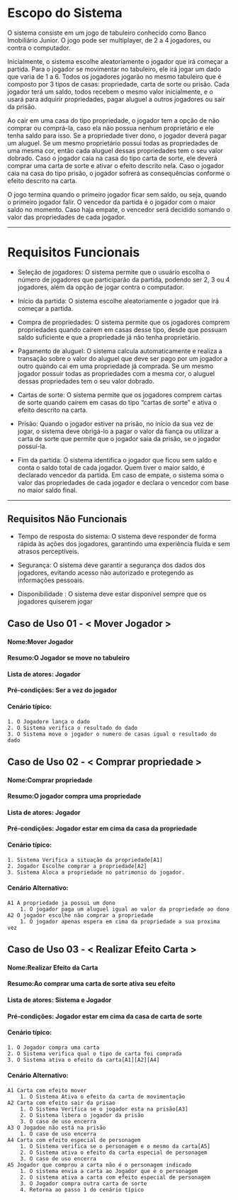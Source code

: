 # Escopo do Sistema
O sistema consiste em um jogo de tabuleiro conhecido como Banco Imobiliário Junior. O jogo pode ser multiplayer, de 2 a 4 jogadores, ou contra o computador. 

Inicialmente, o sistema escolhe aleatoriamente o jogador que irá começar a partida. Para o jogador se movimentar no tabuleiro, ele irá jogar um dado que varia de 1 a 6. Todos os jogadores jogarão no mesmo tabuleiro que é composto por 3 tipos de casas: propriedade, carta de sorte ou prisão. Cada jogador terá um saldo, todos recebem o mesmo valor inicialmente, e o usará para adquirir propriedades, pagar aluguel a outros jogadores ou sair da prisão. 

Ao cair em uma casa do tipo propriedade, o jogador tem a opção de não comprar ou comprá-la, caso ela não possua nenhum proprietário e ele tenha saldo para isso. Se a propriedade tiver dono, o jogador deverá pagar um aluguel. Se um mesmo proprietário possui todas as propriedades de uma mesma cor, então cada aluguel dessas propriedades tem o seu valor dobrado. Caso o jogador caia na casa do tipo carta de sorte, ele deverá comprar uma carta de sorte e ativar o efeito descrito nela. Caso o jogador caia na casa do tipo prisão, o jogador sofrerá as consequências conforme o efeito descrito na carta.

O jogo termina quando o primeiro jogador ficar sem saldo, ou seja, quando o primeiro jogador falir. O vencedor da partida é o jogador com o maior saldo no momento. Caso haja empate, o vencedor será decidido somando o valor das propriedades de cada jogador.


---


# Requisitos Funcionais

* Seleção de jogadores: 
O sistema permite que o usuário escolha o número de jogadores que participarão da partida, podendo ser 2, 3 ou 4 jogadores, além da opção de jogar contra o computador.


* Início da partida: 
O sistema escolhe aleatoriamente o jogador que irá começar a partida.


* Compra de propriedades: 
O sistema permite que os jogadores comprem propriedades quando caírem em casas desse tipo, desde que possuam saldo suficiente e que a propriedade já não tenha proprietário.

* Pagamento de aluguel: O sistema calcula automaticamente e realiza a transação sobre o valor do aluguel que deve ser pago por um jogador a outro quando cai em uma propriedade já comprada. Se um mesmo jogador possuir todas as propriedades com a mesma cor, o aluguel dessas propriedades tem o seu valor dobrado.

* Cartas de sorte: O sistema permite que os jogadores comprem cartas de sorte quando caírem em casas do tipo “cartas de sorte” e ativa o efeito descrito na carta.

* Prisão: Quando o jogador estiver na prisão, no início da sua vez de jogar, o sistema deve obrigá-lo a pagar o valor da fiança ou utilizar a carta de sorte que permite que o jogador saia da prisão, se o jogador possuí-la.

* Fim da partida: O sistema identifica o jogador que ficou sem saldo e conta o saldo total de cada jogador. Quem tiver o maior saldo, é declarado vencedor da partida. Em caso de empate, o sistema soma o valor das propriedades de cada jogador e declara o vencedor com base no maior saldo final.

---

## Requisitos Não Funcionais

* Tempo de resposta do sistema: O sistema deve responder de forma rápida às ações dos jogadores, garantindo uma experiência fluida e sem atrasos perceptíveis.

* Segurança: O sistema deve garantir a segurança dos dados dos jogadores, evitando acesso não autorizado e protegendo as informações pessoais.

* Disponibilidade : O sistema deve estar disponível sempre que os jogadores quiserem jogar




## Caso de Uso 01 - < Mover Jogador >

#### Nome:Mover Jogador

#### Resumo:O Jogador se move no tabuleiro

#### Lista de atores: Jogador

#### Pré-condições: Ser a vez do jogador

#### Cenário típico:
    1. O Jogadore lança o dado 
    2. O Sistema verifica o resultado do dado    
    3. O Sistema move o jogador o numero de casas igual o resultado do dado




## Caso de Uso 02 - < Comprar propriedade >

#### Nome:Comprar propriedade

#### Resumo:O jogador compra uma propriedade

#### Lista de atores: Jogador

#### Pré-condições: Jogador estar em cima da casa da propriedade

#### Cenário típico:
    1. Sistema Verifica a situação da propriedade[A1]
    2. Jogador Escolhe comprar a propriedade[A2]    
    3. Sistema Aloca a propriedade no patrimonio do jogador.


#### Cenário Alternativo: 
    A1 A propriedade ja possui um dono
        1. O jogador paga um aluguel igual ao valor da propriedade ao dono
    A2 O jogador escolhe não comprar a propriedade
        1. O jogador apenas espera em cima da propriedade a sua proxima vez



## Caso de Uso 03 - < Realizar Efeito Carta >

#### Nome:Realizar Efeito da Carta

#### Resumo:Ao comprar uma carta de sorte ativa seu efeito

#### Lista de atores: Sistema e Jogador

#### Pré-condições: Jogador estar em cima da casa de carta de sorte

#### Cenário típico:
    1. O Jogador compra uma carta
    2. O Sistema verifica qual o tipo de carta foi comprada    
    3. O Sistema ativa o efeito da carta[A1][A2][A4]


#### Cenário Alternativo: 
    A1 Carta com efeito mover 
        1. O Sistema Ativa o efeito da carta de movimentação
    A2 Carta com efeito sair da prisao
        1. O Sistema Verifica se o jogador esta na prisão[A3]
        2. O Sistema libera o jogador da prisão
        3. O caso de uso encerra
    A3 O Jogadoe não está na prisão
        1. O caso de uso encerra
    A4 Carta com efeito especial de personagem
        1. O Sistema verifica se o personagem e o mesmo da carta[A5]
        2. O Sistema ativa o efeito da carta especial de personagem
        3. O caso de uso encerra
    A5 Jogador que comprou a carta não é o personagem indicado
        1. O sistema envia a carta ao Jogador que é o personagem
        2. O sistema ativa a carta com efeito especial de personagem
        3. O Jogador compra outra carta de sorte
        4. Retorna ao passo 1 do cenário típico
